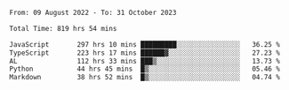 
<!--START_SECTION:waka-->

```txt
From: 09 August 2022 - To: 31 October 2023

Total Time: 819 hrs 54 mins

JavaScript       297 hrs 10 mins █████████░░░░░░░░░░░░░░░░   36.25 %
TypeScript       223 hrs 17 mins ██████▓░░░░░░░░░░░░░░░░░░   27.23 %
AL               112 hrs 33 mins ███▒░░░░░░░░░░░░░░░░░░░░░   13.73 %
Python           44 hrs 45 mins  █▒░░░░░░░░░░░░░░░░░░░░░░░   05.46 %
Markdown         38 hrs 52 mins  █▒░░░░░░░░░░░░░░░░░░░░░░░   04.74 %
```

<!--END_SECTION:waka-->











